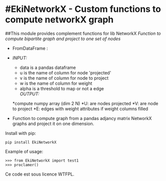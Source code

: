 #EkiNetworkX  - Custom functions to compute networkX graph
========================================================

##This module provides complement functions for lib NetworkX
_Function to  compute bipartite graph and project to one set of nodes_
* FromDataFrame :
* _INPUT:_

    * data is a pandas dataframe
    * u is the name of column  for node 'projected'
    * v is the name of column for node to project
    * w is the name of column for weight
    * alpha is a threshold to map or not a edge    
_OUTPUT:_

	*compute numpy array  (dim 2 N) 
	*U: are nodes projected
	*V: are node to project
	*E: edges with weight attributes if weight columns filled 

- Function to compute graph from a pandas adjancy matrix
NetworkX graphs and project it on one dimension.


Install with pip:

    pip install EkiNetworkX

Example of usage:

    >>> from EkiNetworkX import test1
    >>> proclamer()

Ce code est sous licence WTFPL.